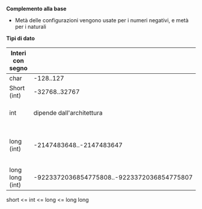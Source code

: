 **Complemento alla base**

- Metà delle configurazioni vengono usate per i numeri negativi, e metà per i naturali



**Tipi di dato**

| Interi con segno |                                            |                     |
| ---------------- | ------------------------------------------ | ------------------- |
| char             | -128..127                                  | 8 bit               |
| Short (int)      | -32768..32767                              | 16 bit              |
| int              | dipende dall'architettura                  | 16 o 32 bit         |
| long (int)       | -2147483648..-2147483647                   | 32 bit (a volte 64) |
| long long (int)  | -9223372036854775808..-9223372036854775807 | 64 bit              |



short <= int <= long <= long long